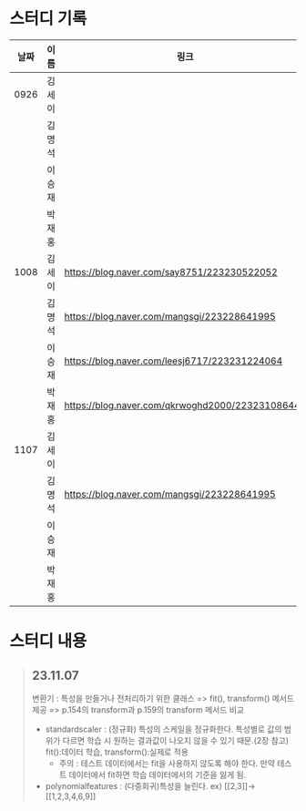 # 스터디 기록
|날짜|이름|링크|
|---|---|---|
|0926|김세이||
||김명석||
||이승재||
||박재홍||
|1008|김세이|https://blog.naver.com/say8751/223230522052|
||김명석|https://blog.naver.com/mangsgi/223228641995|
||이승재|https://blog.naver.com/leesj6717/223231224064|
||박재홍|https://blog.naver.com/qkrwoghd2000/223231086443|
|1107|김세이||
||김명석|https://blog.naver.com/mangsgi/223228641995|
||이승재||
||박재홍||

# 스터디 내용
> ## 23.11.07
>   변환기 : 특성을 만들거나 전처리하기 위한 클래스 
>   => fit(), transform() 메서드 제공
>   => p.154의 transform과 p.159의 transform 메서드 비교
>   - standardscaler : (정규화) 특성의 스케일을 정규화한다. 특성별로 값의 범위가 다르면 학습 시 원하는 결과값이 나오지 않을 수 있기 때문.(2장 참고)
>   fit():데이터 학습, transform():실제로 적용
>     - 주의 : 테스트 데이터에서는 fit을 사용하지 않도록 해야 한다. 만약 테스트 데이터에서 fit하면 학습 데이터에서의 기준을 잃게 됨.
>   - polynomialfeatures : (다중회귀)특성을 늘린다.
>   ex) [[2,3]]->[[1,2,3,4,6,9]]
